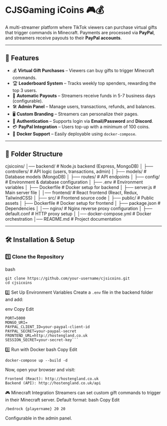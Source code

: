 # CJSGaming iCoins 🎮💰

A multi-streamer platform where TikTok viewers can purchase virtual gifts that trigger commands in Minecraft. Payments are processed via **PayPal**, and streamers receive payouts to their **PayPal accounts**.

---

## 🌟 Features
- 💰 **Virtual Gift Purchases** – Viewers can buy gifts to trigger Minecraft commands.
- 🏆 **Leaderboard System** – Tracks weekly top spenders, rewarding the top 3 users.
- 🔄 **Automatic Payouts** – Streamers receive funds in 5-7 business days (configurable).
- 🛠 **Admin Panel** – Manage users, transactions, refunds, and balances.
- 🖥 **Custom Branding** – Streamers can personalize their pages.
- 🔑 **Authentication** – Supports login via **Email/Password** and **Discord**.
- 💳 **PayPal Integration** – Users top-up with a minimum of 100 coins.
- 🚀 **Docker Support** – Easily deployable using `docker-compose`.

---

## 📂 Folder Structure
cjsicoins/ 
│── backend/ # Node.js backend (Express, MongoDB) 
│ ├── controllers/ # API logic (users, transactions, admin) 
│ ├── models/ # Database models (MongoDB) │ 
├── routes/ # API endpoints 
│ ├── config/ # Environment & database configuration 
│ ├── .env # Environment variables 
│ ├── Dockerfile # Docker setup for backend 
│ ├── server.js # Main server file 
│ │── frontend/ # React frontend (React, Redux, TailwindCSS) 
│ ├── src/ # Frontend source code 
│ ├── public/ # Public assets 
│ ├── Dockerfile # Docker setup for frontend 
│ ├── package.json # Dependencies 
│ │── nginx/ # Nginx reverse proxy configuration 
│ ├── default.conf # HTTP proxy setup 
│ │── docker-compose.yml # Docker orchestration 
│── README.md # Project documentation

---

## 🛠 Installation & Setup

### **1️⃣ Clone the Repository**
bash
```
git clone https://github.com/your-username/cjsicoins.git
cd cjsicoins
```

2️⃣ Set Up Environment Variables
Create a `.env` file in the backend folder and add:

env
Copy
Edit
```
PORT=5000
MONGO_URI=
PAYPAL_CLIENT_ID=your-paypal-client-id
PAYPAL_SECRET=your-paypal-secret
FRONTEND_URL=http://hostengland.co.uk
SESSION_SECRET=your-secret-key```
```
3️⃣ Run with Docker
bash
Copy
Edit
```
docker-compose up --build -d
```
Now, open your browser and visit:
```
Frontend (React): http://hostengland.co.uk
Backend (API): http://hostengland.co.uk/api
```
🎮 Minecraft Integration
Streamers can set custom gift commands to trigger in their Minecraft server.
Default format:
bash
Copy
Edit
```
/bedrock {playername} 20 20
```
Configurable in the admin panel.
